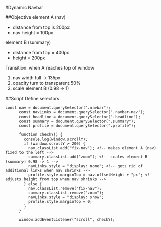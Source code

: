 #Dynamic Navbar

##Objective
element A (nav)

- distance from top is 200px
- nav height = 100px

element B (summary)

- distance from top = 400px
- height = 200px

Transition:
when A reaches top of window

1. nav width full -> 135px
2. opacity turn to transparent 50%
3. scale element B (0.98 -> 1)

##Script
Define selectors

```
const nav = document.querySelector(".navbar");
      const navLinks = document.querySelector(".navbar-nav");
      const headline = document.querySelector(".headline");
      const summary = document.querySelector(".summary");
      const profile = document.querySelector(".profile");
```

```
      function checkY() {
        console.log(window.scrollY);
        if (window.scrollY > 200) {
          nav.classList.add("fix-nav"); <!-- makes element A (nav) fixed to the left -->
          summary.classList.add("zoom"); <!-- scales element B (summary) 0.98 -> 1 -->
          navLinks.style = "display: none"; <!-- gets rid of additional links when nav shrinks -->
          profile.style.marginTop = nav.offsetHeight + "px"; <!-- adjusts height from top when nav shrinks -->
        } else {
          nav.classList.remove("fix-nav");
          summary.classList.remove("zoom");
          navLinks.style = "display: show";
          profile.style.marginTop = 0;
        }
      }

      window.addEventListener("scroll", checkY);
```
